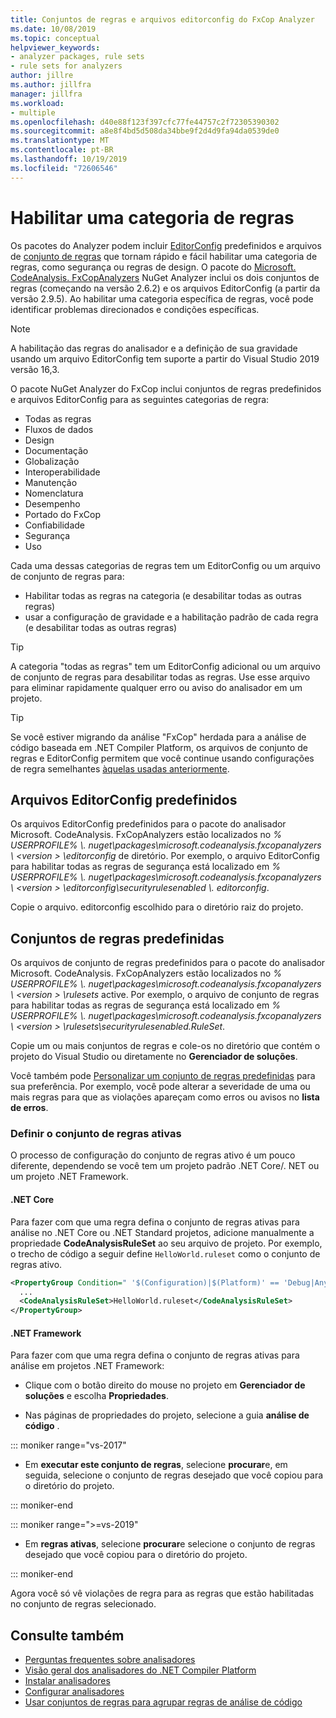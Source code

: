 ```yaml
---
title: Conjuntos de regras e arquivos editorconfig do FxCop Analyzer
ms.date: 10/08/2019
ms.topic: conceptual
helpviewer_keywords:
- analyzer packages, rule sets
- rule sets for analyzers
author: jillre
ms.author: jillfra
manager: jillfra
ms.workload:
- multiple
ms.openlocfilehash: d40e88f123f397cfc77fe44757c2f72305390302
ms.sourcegitcommit: a8e8f4bd5d508da34bbe9f2d4d9fa94da0539de0
ms.translationtype: MT
ms.contentlocale: pt-BR
ms.lasthandoff: 10/19/2019
ms.locfileid: "72606546"
---
```

# <a name="enable-a-category-of-rules"></a>Habilitar uma categoria de regras

Os pacotes do Analyzer podem incluir [EditorConfig](use-roslyn-analyzers.md#set-rule-severity-in-an-editorconfig-file) predefinidos e arquivos de [conjunto de regras](using-rule-sets-to-group-code-analysis-rules.md) que tornam rápido e fácil habilitar uma categoria de regras, como segurança ou regras de design. O pacote do [Microsoft. CodeAnalysis. FxCopAnalyzers](https://www.nuget.org/packages/Microsoft.CodeAnalysis.FxCopAnalyzers/) NuGet Analyzer inclui os dois conjuntos de regras (começando na versão 2.6.2) e os arquivos EditorConfig (a partir da versão 2.9.5). Ao habilitar uma categoria específica de regras, você pode identificar problemas direcionados e condições específicas.

> [!NOTE]
> A habilitação das regras do analisador e a definição de sua gravidade usando um arquivo EditorConfig tem suporte a partir do Visual Studio 2019 versão 16,3.

O pacote NuGet Analyzer do FxCop inclui conjuntos de regras predefinidos e arquivos EditorConfig para as seguintes categorias de regra:

- Todas as regras
- Fluxos de dados
- Design
- Documentação
- Globalização
- Interoperabilidade
- Manutenção
- Nomenclatura
- Desempenho
- Portado do FxCop
- Confiabilidade
- Segurança
- Uso

Cada uma dessas categorias de regras tem um EditorConfig ou um arquivo de conjunto de regras para:

- Habilitar todas as regras na categoria (e desabilitar todas as outras regras)
- usar a configuração de gravidade e a habilitação padrão de cada regra (e desabilitar todas as outras regras)

> [!TIP]
> A categoria "todas as regras" tem um EditorConfig adicional ou um arquivo de conjunto de regras para desabilitar todas as regras. Use esse arquivo para eliminar rapidamente qualquer erro ou aviso do analisador em um projeto.

> [!TIP]
> Se você estiver migrando da análise "FxCop" herdada para a análise de código baseada em .NET Compiler Platform, os arquivos de conjunto de regras e EditorConfig permitem que você continue usando configurações de regra semelhantes [àquelas usadas anteriormente](rule-set-reference.md).

## <a name="predefined-editorconfig-files"></a>Arquivos EditorConfig predefinidos

Os arquivos EditorConfig predefinidos para o pacote do analisador Microsoft. CodeAnalysis. FxCopAnalyzers estão localizados no *% USERPROFILE% \\. nuget\packages\microsoft.codeanalysis.fxcopanalyzers \\ \<version \> \editorconfig* de diretório. Por exemplo, o arquivo EditorConfig para habilitar todas as regras de segurança está localizado em *% USERPROFILE% \\. nuget\packages\microsoft.codeanalysis.fxcopanalyzers \\ \<version \> \editorconfig\securityrulesenabled \\. editorconfig*.

Copie o arquivo. editorconfig escolhido para o diretório raiz do projeto.

## <a name="predefined-rule-sets"></a>Conjuntos de regras predefinidas

Os arquivos de conjunto de regras predefinidos para o pacote do analisador Microsoft. CodeAnalysis. FxCopAnalyzers estão localizados no *% USERPROFILE% \\. nuget\packages\microsoft.codeanalysis.fxcopanalyzers \\ \<version \> \rulesets* active. Por exemplo, o arquivo de conjunto de regras para habilitar todas as regras de segurança está localizado em *% USERPROFILE% \\. nuget\packages\microsoft.codeanalysis.fxcopanalyzers \\ \<version \> \rulesets\securityrulesenabled.RuleSet*.

Copie um ou mais conjuntos de regras e cole-os no diretório que contém o projeto do Visual Studio ou diretamente no **Gerenciador de soluções**.

Você também pode [Personalizar um conjunto de regras predefinidas](how-to-create-a-custom-rule-set.md) para sua preferência. Por exemplo, você pode alterar a severidade de uma ou mais regras para que as violações apareçam como erros ou avisos no **lista de erros**.

### <a name="set-the-active-rule-set"></a>Definir o conjunto de regras ativas

O processo de configuração do conjunto de regras ativo é um pouco diferente, dependendo se você tem um projeto padrão .NET Core/. NET ou um projeto .NET Framework.

#### <a name="net-core"></a>.NET Core

Para fazer com que uma regra defina o conjunto de regras ativas para análise no .NET Core ou .NET Standard projetos, adicione manualmente a propriedade **CodeAnalysisRuleSet** ao seu arquivo de projeto. Por exemplo, o trecho de código a seguir define `HelloWorld.ruleset` como o conjunto de regras ativo.

```xml
<PropertyGroup Condition=" '$(Configuration)|$(Platform)' == 'Debug|AnyCPU' ">
  ...
  <CodeAnalysisRuleSet>HelloWorld.ruleset</CodeAnalysisRuleSet>
</PropertyGroup>
```

#### <a name="net-framework"></a>.NET Framework

Para fazer com que uma regra defina o conjunto de regras ativas para análise em projetos .NET Framework:

- Clique com o botão direito do mouse no projeto em **Gerenciador de soluções** e escolha **Propriedades**.

- Nas páginas de propriedades do projeto, selecione a guia **análise de código** .

::: moniker range="vs-2017"

- Em **executar este conjunto de regras**, selecione **procurar**e, em seguida, selecione o conjunto de regras desejado que você copiou para o diretório do projeto.

::: moniker-end

::: moniker range=">=vs-2019"

- Em **regras ativas**, selecione **procurar**e selecione o conjunto de regras desejado que você copiou para o diretório do projeto.

::: moniker-end

   Agora você só vê violações de regra para as regras que estão habilitadas no conjunto de regras selecionado.

## <a name="see-also"></a>Consulte também

- [Perguntas frequentes sobre analisadores](analyzers-faq.md)
- [Visão geral dos analisadores do .NET Compiler Platform](roslyn-analyzers-overview.md)
- [Instalar analisadores](install-roslyn-analyzers.md)
- [Configurar analisadores](use-roslyn-analyzers.md)
- [Usar conjuntos de regras para agrupar regras de análise de código](using-rule-sets-to-group-code-analysis-rules.md)
